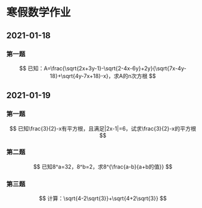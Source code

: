 # 寒假数学作业

## 2021-01-18

### 第一题

$$
已知：A=\frac{\sqrt{2x+3y-1}-\sqrt{2-4x-6y}+2y}{\sqrt{7x-4y-18}+\sqrt{4y-7x+18}-x}，求A的n次方根    
$$

## 2021-01-19

### 第一题

$$
已知\frac{3}{2}-x有平方根，且满足|2x-1|=6，试求\frac{3}{2}-x的平方根
$$

### 第二题

$$
已知8^a=32，8^b=2，求8^{\frac{a-b}{a+b的值}}
$$

### 第三题

$$
计算：\sqrt{4-2\sqrt{3}}+\sqrt{4+2\sqrt{3}}
$$
